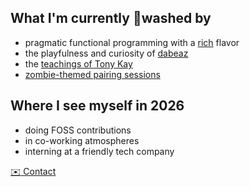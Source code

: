 ## What I'm currently :brain:washed by

- pragmatic functional programming with a [rich](https://www.youtube.com/watch?v=-6BsiVyC1kM "Rich Hickey: The Value of Values") flavor
- the playfulness and curiosity of [dabeaz](https://www.youtube.com/watch?v=pkCLMl0e_0k " David Beazley: Lambda Calculus from the Ground Up")
- the [teachings of Tony Kay](https://podcasts.apple.com/us/podcast/s4-e6-fulcro-with-tony-kay-part-1/id1461500416?i=1000479361034 "Clojurestream Podcast: Fulcro with Tony Kay")
- [zombie-themed pairing sessions](https://youtu.be/6qnNtVdf08Q "braaains")
  
## Where I see myself in 2026

- doing FOSS contributions
- in co-working atmospheres
- interning at a friendly tech company

[:envelope: Contact](mailto:caadr@grooveroom.de "caadr@grooveroom.de")
